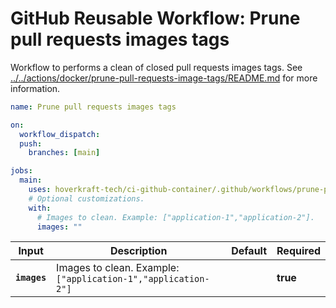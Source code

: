 <!-- start branding -->
<!-- end branding -->
<!-- start title -->

# GitHub Reusable Workflow: Prune pull requests images tags

<!-- end title -->
<!-- start badges -->
<!-- end badges -->
<!-- start description -->

Workflow to performs a clean of closed pull requests images tags.
See [../../actions/docker/prune-pull-requests-image-tags/README.md](../../actions/docker/prune-pull-requests-image-tags/README.md) for more information.

<!-- end description -->
<!-- start contents -->
<!-- end contents -->
<!-- start usage -->

```yaml
name: Prune pull requests images tags

on:
  workflow_dispatch:
  push:
    branches: [main]

jobs:
  main:
    uses: hoverkraft-tech/ci-github-container/.github/workflows/prune-pull-requests-images-tags.yml@0.11.2
    # Optional customizations.
    with:
      # Images to clean. Example: ["application-1","application-2"].
      images: ""
```

<!-- start inputs -->

| **Input**               | **Description**                                                          | **Default** | **Required** |
| ----------------------- | ------------------------------------------------------------------------ | ----------- | ------------ |
| **<code>images</code>** | Images to clean. Example: <code>["application-1","application-2"]</code> |             | **true**     |

<!-- end inputs -->

<!-- start outputs -->
<!-- end outputs -->
<!-- start [.github/ghadocs/examples/] -->
<!-- end [.github/ghadocs/examples/] -->
